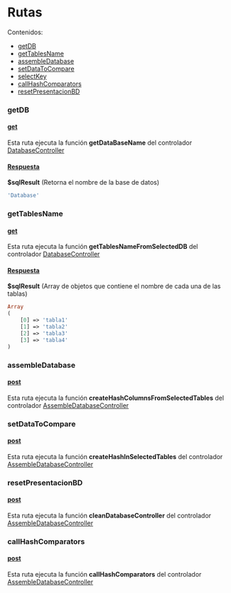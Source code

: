 # Rutas

Contenidos:

 -  [getDB](#getDB) 
 -  [getTablesName](#getTablesName) 
 -  [assembleDatabase](#assembleDatabase) 
 -  [setDataToCompare](#setDataToCompare) 
 -  [selectKey](#selectKey) 
 -  [callHashComparators](#callHashComparators) 
 -  [resetPresentacionBD](#resetPresentacionBD) 





### getDB

#### <u>get</u>

Esta ruta ejecuta la función **getDataBaseName** del controlador  [DatabaseController](..\Controllers\DatabaseController.md)

#### <u>Respuesta</u>

 **$sqlResult** (Retorna el nombre de la base de datos) 

```php
'Database'
```





### getTablesName

#### <u>get</u>

Esta ruta ejecuta la función **getTablesNameFromSelectedDB** del controlador  [DatabaseController](..\Controllers\DatabaseController.md)

#### <u>Respuesta</u>

**$sqlResult** (Array de objetos que contiene el nombre de cada una de las tablas)

```php
Array
(
    [0] => 'tabla1'
    [1] => 'tabla2'
    [2] => 'tabla3'
    [3] => 'tabla4'
)
```





### assembleDatabase

#### <u>post</u>

Esta ruta ejecuta la función **createHashColumnsFromSelectedTables** del controlador  [AssembleDatabaseController](..\Controllers\AssembleDatabaseController.md)





### setDataToCompare

#### <u>post</u>

Esta ruta ejecuta la función **createHashInSelectedTables** del controlador  [AssembleDatabaseController](..\Controllers\AssembleDatabaseController.md)





### resetPresentacionBD

#### <u>post</u>

Esta ruta ejecuta la función **cleanDatabaseController** del controlador  [AssembleDatabaseController](..\Controllers\AssembleDatabaseController.md)





### callHashComparators

#### <u>post</u>

Esta ruta ejecuta la función **callHashComparators** del controlador  [AssembleDatabaseController](..\Controllers\AssembleDatabaseController.md)

